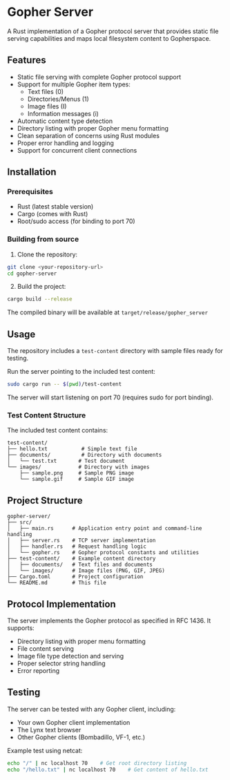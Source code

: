# Gopher Server

A Rust implementation of a Gopher protocol server that provides static file serving capabilities and maps local filesystem content to Gopherspace.

## Features

- Static file serving with complete Gopher protocol support
- Support for multiple Gopher item types:
  - Text files (0)
  - Directories/Menus (1)
  - Image files (I)
  - Information messages (i)
- Automatic content type detection
- Directory listing with proper Gopher menu formatting
- Clean separation of concerns using Rust modules
- Proper error handling and logging
- Support for concurrent client connections

## Installation

### Prerequisites
- Rust (latest stable version)
- Cargo (comes with Rust)
- Root/sudo access (for binding to port 70)

### Building from source

1. Clone the repository:
```bash
git clone <your-repository-url>
cd gopher-server
```

2. Build the project:
```bash
cargo build --release
```

The compiled binary will be available at `target/release/gopher_server`

## Usage

The repository includes a `test-content` directory with sample files ready for testing.

Run the server pointing to the included test content:
```bash
sudo cargo run -- $(pwd)/test-content
```

The server will start listening on port 70 (requires sudo for port binding).

### Test Content Structure

The included test content contains:
```
test-content/
├── hello.txt           # Simple text file
├── documents/          # Directory with documents
│   └── test.txt       # Test document
└── images/            # Directory with images
    ├── sample.png     # Sample PNG image
    └── sample.gif     # Sample GIF image
```

## Project Structure

```
gopher-server/
├── src/
│   ├── main.rs      # Application entry point and command-line handling
│   ├── server.rs    # TCP server implementation
│   ├── handler.rs   # Request handling logic
│   └── gopher.rs    # Gopher protocol constants and utilities
├── test-content/    # Example content directory
│   ├── documents/   # Text files and documents
│   └── images/      # Image files (PNG, GIF, JPEG)
├── Cargo.toml       # Project configuration
└── README.md        # This file
```

## Protocol Implementation

The server implements the Gopher protocol as specified in RFC 1436. It supports:

- Directory listing with proper menu formatting
- File content serving
- Image file type detection and serving
- Proper selector string handling
- Error reporting

## Testing

The server can be tested with any Gopher client, including:
- Your own Gopher client implementation
- The Lynx text browser
- Other Gopher clients (Bombadillo, VF-1, etc.)

Example test using netcat:
```bash
echo "/" | nc localhost 70    # Get root directory listing
echo "/hello.txt" | nc localhost 70    # Get content of hello.txt
```
